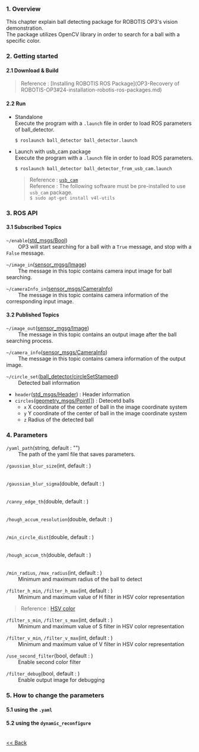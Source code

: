 ### 1. Overview
This chapter explain ball detecting package for ROBOTIS OP3's vision demonstration.  
The package utilizes OpenCV library in order to search for a ball with a specific color.


### 2. Getting started
#### 2.1 Download & Build
 > Reference : [Installing ROBOTIS ROS Package](OP3-Recovery of ROBOTIS-OP3#24-installation-robotis-ros-packages.md)    

#### 2.2 Run
- Standalone   
Execute the program with a `.launch` file in order to load ROS parameters of ball_detector.  
   ```
   $ roslaunch ball_detector ball_detector.launch
   ```

- Launch with usb_cam package  
Execute the program with a `.launch` file in order to load ROS parameters.  
   ```
   $ roslaunch ball_detector ball_detector_from_usb_cam.launch
   ```
  > Reference : [`usb_cam`](http://wiki.ros.org/usb_cam)  
  > Reference : The following software must be pre-installed to use `usb_cam` package.  
  > `$ sudo apt-get install v4l-utils`

### 3. ROS API
#### 3.1 Subscribed Topics
`~/enable`([std_msgs/Bool](http://docs.ros.org/api/std_msgs/html/msg/Bool.html))  
&emsp;&emsp; OP3 will start searching for a ball with a `True` message, and stop with a `False` message.  

`~/image_in`([sensor_mgsg/Image](http://docs.ros.org/api/sensor_msgs/html/msg/Image.html))  
&emsp;&emsp; The message in this topic contains camera input image for ball searching.  

`~/cameraInfo_in`([sensor_msgs/CameraInfo](http://docs.ros.org/api/sensor_msgs/html/msg/CameraInfo.html))  
&emsp;&emsp; The message in this topic contains camera information of the corresponding input image.  

#### 3.2 Published Topics
`~/image_out`([sensor_mgsg/Image](http://docs.ros.org/api/sensor_msgs/html/msg/Image.html))  
&emsp;&emsp; The message in this topic contains an output image after the ball searching process.  

`~/camera_info`([sensor_msgs/CameraInfo](http://docs.ros.org/api/sensor_msgs/html/msg/CameraInfo.html))  
&emsp;&emsp; The message in this topic contains camera information of the output image.  

`~/circle_set`([ball_detector/circleSetStamped](https://github.com/ROBOTIS-GIT/ROBOTIS-OP3-Demo/blob/master/ball_detector/msg/circleSetStamped.msg))  
&emsp;&emsp; Detected ball information
  - `header`([std_msgs/Header](http://docs.ros.org/api/std_msgs/html/msg/Header.html)) : Header information
  - `circles`([geometry_msgs/Point[]](http://docs.ros.org/api/geometry_msgs/html/msg/Point.html)) : Detecetd balls
    - `x` X coordinate of the center of ball in the image coordinate system
    - `y` Y coordinate of the center of ball in the image coordinate system
    - `z` Radius of the detected ball


### 4. Parameters
`/yaml_path`(string, default : "")  
&emsp;&emsp; The path of the yaml file that saves parameters.

`/gaussian_blur_size`(int, default : )  
&emsp;&emsp;   

`/gaussian_blur_sigma`(double, default : )  
&emsp;&emsp;   

`/canny_edge_th`(double, default : )  
&emsp;&emsp;   

`/hough_accum_resolution`(double, default : )  
&emsp;&emsp;   

`/min_circle_dist`(double, default : )  
&emsp;&emsp;   

`/hough_accum_th`(double, default : )  
&emsp;&emsp;   

`/min_radius`, `/max_radius`(int, default : )  
&emsp;&emsp; Minimum and maximum radius of the ball to detect

`/filter_h_min`, `/filter_h_max`(int, default : )  
&emsp;&emsp; Minimum and maximum value of H filter in HSV color representation  
> Reference : [HSV color](https://en.wikipedia.org/wiki/HSL_and_HSV)

`/filter_s_min`, `/filter_s_max`(int, default : )  
&emsp;&emsp; Minimum and maximum value of S filter in HSV color representation  

`/filter_v_min`, `/filter_v_max`(int, default : )  
&emsp;&emsp; Minimum and maximum value of V filter in HSV color representation  

`/use_second_filter`(bool, default : )  
&emsp;&emsp; Enable second color filter  

`/filter_debug`(bool, default : )  
&emsp;&emsp; Enable output image for debugging  

### 5. How to change the parameters
#### 5.1 using the `.yaml`


#### 5.2 using the `dynamic_reconfigure`




<br>[&lt;&lt; Back](ROBOTIS-OP3-Demo.md)
